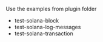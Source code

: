 Use the examples from plugin folder
- test-solana-block
- test-solana-log-messages
- test-solana-transaction